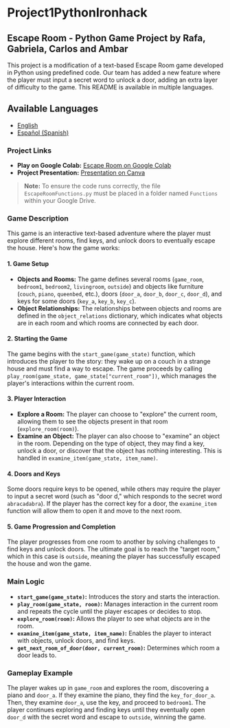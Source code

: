 # Project1PythonIronhack

## Escape Room - Python Game Project by Rafa, Gabriela, Carlos and Ambar

This project is a modification of a text-based Escape Room game developed in Python using predefined code. Our team has added a new feature where the player must input a secret word to unlock a door, adding an extra layer of difficulty to the game.
This README is available in multiple languages.

## Available Languages

- [English]([README.md](https://github.com/PoeMadara/Project1PythonIronhack/edit/main/README.md))
- [Español (Spanish)]([README.es.md](https://github.com/PoeMadara/Project1PythonIronhack/blob/main/README.spanish.md))
  
### Project Links

- **Play on Google Colab:** [Escape Room on Google Colab](https://colab.research.google.com/drive/1ep_6fBqWUJqg92pGSyuYahG9IYR2gLSr?authuser=0#scrollTo=xYWfAtnqcjdE)
- **Project Presentation:** [Presentation on Canva](https://www.canva.com/design/DAGPJmmBt9A/EuDg0ztt-LqI1dTdPGCJSw/view?utm_content=DAGPJmmBt9A&utm_campaign=designshare&utm_medium=link&utm_source=editor)

> **Note:** To ensure the code runs correctly, the file `EscapeRoomFunctions.py` must be placed in a folder named `Functions` within your Google Drive.

### Game Description

This game is an interactive text-based adventure where the player must explore different rooms, find keys, and unlock doors to eventually escape the house. Here's how the game works:

#### 1. **Game Setup**

- **Objects and Rooms:** The game defines several rooms (`game_room`, `bedroom1`, `bedroom2`, `livingroom`, `outside`) and objects like furniture (`couch`, `piano`, `queenbed`, etc.), doors (`door_a`, `door_b`, `door_c`, `door_d`), and keys for some doors (`key_a`, `key_b`, `key_c`).
- **Object Relationships:** The relationships between objects and rooms are defined in the `object_relations` dictionary, which indicates what objects are in each room and which rooms are connected by each door.

#### 2. **Starting the Game**

The game begins with the `start_game(game_state)` function, which introduces the player to the story: they wake up on a couch in a strange house and must find a way to escape. The game proceeds by calling `play_room(game_state, game_state["current_room"])`, which manages the player's interactions within the current room.

#### 3. **Player Interaction**

- **Explore a Room:** The player can choose to "explore" the current room, allowing them to see the objects present in that room (`explore_room(room)`).
- **Examine an Object:** The player can also choose to "examine" an object in the room. Depending on the type of object, they may find a key, unlock a door, or discover that the object has nothing interesting. This is handled in `examine_item(game_state, item_name)`.

#### 4. **Doors and Keys**

Some doors require keys to be opened, while others may require the player to input a secret word (such as "door d," which responds to the secret word `abracadabra`). If the player has the correct key for a door, the `examine_item` function will allow them to open it and move to the next room.

#### 5. **Game Progression and Completion**

The player progresses from one room to another by solving challenges to find keys and unlock doors. The ultimate goal is to reach the "target room," which in this case is `outside`, meaning the player has successfully escaped the house and won the game.

### Main Logic

- **`start_game(game_state)`:** Introduces the story and starts the interaction.
- **`play_room(game_state, room)`:** Manages interaction in the current room and repeats the cycle until the player escapes or decides to stop.
- **`explore_room(room)`:** Allows the player to see what objects are in the room.
- **`examine_item(game_state, item_name)`:** Enables the player to interact with objects, unlock doors, and find keys.
- **`get_next_room_of_door(door, current_room)`:** Determines which room a door leads to.

### Gameplay Example

The player wakes up in `game_room` and explores the room, discovering a piano and `door_a`. If they examine the piano, they find the `key_for_door_a`. Then, they examine `door_a`, use the key, and proceed to `bedroom1`. The player continues exploring and finding keys until they eventually open `door_d` with the secret word and escape to `outside`, winning the game.




